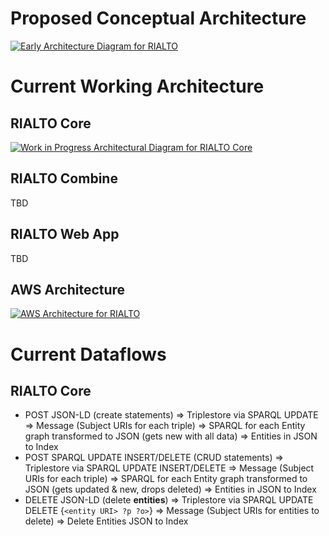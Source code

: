 # Proposed Conceptual Architecture

[![Early Architecture Diagram for RIALTO](https://docs.google.com/drawings/d/e/2PACX-1vSQ02m-7tdxzE7UYSbWPsl8DmeWboT952DhosgTLjNCAIUb1f95q71XpijdMQiD60MaWCGBsURLkSmP/pub?w=1440&h=1080)](https://docs.google.com/drawings/d/1A_X8krKQcbuonwtzuwMuk1rkEtzLrx-kcSQiuKEoPns/edit)

# Current Working Architecture
## RIALTO Core
[![Work in Progress Architectural Diagram for RIALTO Core](/sul-dlss/rialto/wiki/Current_RIALTO_Architecture.png)](https://drive.google.com/file/d/14aOYXrn6iN1FzL21_BBQJmf90RuqGO4L/view?usp=sharing)

## RIALTO Combine
TBD

## RIALTO Web App
TBD

## AWS Architecture
[![AWS Architecture for RIALTO](/sul-dlss/rialto/wiki/RIALTO-AWS.png)](https://docs.google.com/drawings/d/1bLg28G1qyYBrU6ruLe50cUrZKQuo4CtwrUkmOsbErnc/view?usp=sharing)

# Current Dataflows

## RIALTO Core

* POST JSON-LD (create statements) => Triplestore via SPARQL UPDATE => Message (Subject URIs for each triple) => SPARQL for each Entity graph transformed to JSON (gets new with all data) => Entities in JSON to Index
* POST SPARQL UPDATE INSERT/DELETE (CRUD statements) => Triplestore via SPARQL UPDATE INSERT/DELETE => Message (Subject URIs for each triple) => SPARQL for each Entity graph transformed to JSON (gets updated & new, drops deleted) => Entities in JSON to Index
* DELETE JSON-LD (delete **entities**) => Triplestore via SPARQL UPDATE DELETE {`<entity URI> ?p ?o>`} => Message (Subject URIs for entities to delete) => Delete Entities JSON to Index